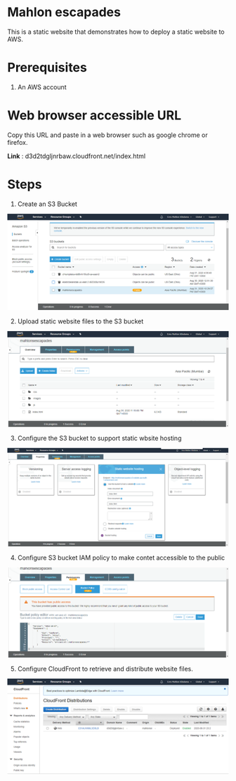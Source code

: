 # Mahlon escapades
This is a static website that demonstrates how to deploy a static website to AWS.

# Prerequisites
1. An AWS account

# Web browser accessible URL
Copy this URL and paste in a web browser such as google chrome or firefox.  

**Link** : d3d2tdgljnrbaw.cloudfront.net/index.html

# Steps
1. Create an S3 Bucket

![](github_imgs/1.png)

2. Upload static website files to the S3 bucket

![](github_imgs/2.png)

3. Configure the S3 bucket to support static wbsite hosting

![](github_imgs/3.png)

4. Configure S3 bucket IAM policy to make contet accessible to the public

![](github_imgs/4.png)

5. Configure CloudFront to retrieve and distribute website files.

![](github_imgs/5.png)

